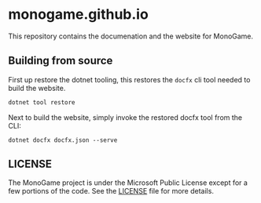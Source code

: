 # monogame.github.io

This repository contains the documenation and the website for MonoGame.

## Building from source

First up restore the dotnet tooling, this restores the `docfx` cli tool needed to build the website.
```sh
dotnet tool restore
```

Next to build the website, simply invoke the restored docfx tool from the CLI:
```
dotnet docfx docfx.json --serve
```

## LICENSE

The MonoGame project is under the Microsoft Public License except for a few portions of the code. See the [LICENSE](LICENSE) file for more details.
